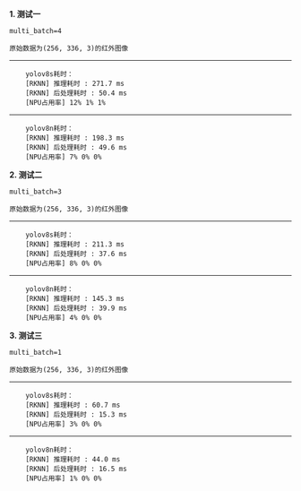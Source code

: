**1. 测试一**

    multi_batch=4

    原始数据为(256, 336, 3)的红外图像

------
        yolov8s耗时：
        [RKNN] 推理耗时 : 271.7 ms
        [RKNN] 后处理耗时 : 50.4 ms
        [NPU占用率] 12% 1% 1% 
------
        yolov8n耗时：
        [RKNN] 推理耗时 : 198.3 ms
        [RKNN] 后处理耗时 : 49.6 ms
        [NPU占用率] 7% 0% 0%

**2. 测试二**

    multi_batch=3

    原始数据为(256, 336, 3)的红外图像

-----
        yolov8s耗时：
        [RKNN] 推理耗时 : 211.3 ms
        [RKNN] 后处理耗时 : 37.6 ms
        [NPU占用率] 8% 0% 0% 
-----
        yolov8n耗时：
        [RKNN] 推理耗时 : 145.3 ms
        [RKNN] 后处理耗时 : 39.9 ms
        [NPU占用率] 4% 0% 0%

**3. 测试三**

    multi_batch=1

    原始数据为(256, 336, 3)的红外图像

-----
        yolov8s耗时：
        [RKNN] 推理耗时 : 60.7 ms
        [RKNN] 后处理耗时 : 15.3 ms
        [NPU占用率] 3% 0% 0% 
-----
        yolov8n耗时：
        [RKNN] 推理耗时 : 44.0 ms
        [RKNN] 后处理耗时 : 16.5 ms
        [NPU占用率] 1% 0% 0%